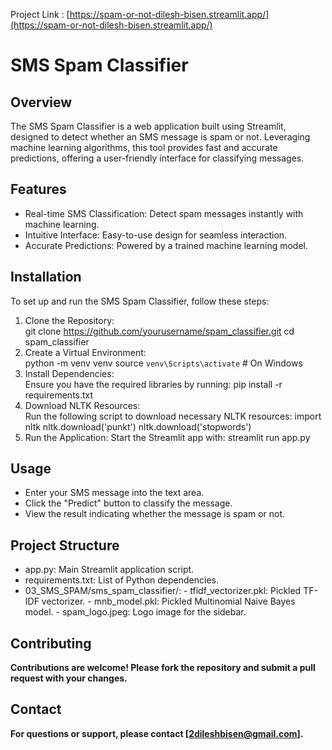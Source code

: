 Project Link : [https://spam-or-not-dilesh-bisen.streamlit.app/](https://spam-or-not-dilesh-bisen.streamlit.app/)
# <b>SMS Spam Classifier</b>

## <b>Overview</b>
The SMS Spam Classifier is a web application built using Streamlit, designed to detect whether an SMS message is spam or not. Leveraging machine learning algorithms, this tool provides fast and accurate predictions, offering a user-friendly interface for classifying messages.

## <b>Features</b>
- Real-time SMS Classification: Detect spam messages instantly with machine learning.
- Intuitive Interface: Easy-to-use design for seamless interaction.
- Accurate Predictions: Powered by a trained machine learning model.

## <b>Installation</b>
To set up and run the SMS Spam Classifier, follow these steps:
1. Clone the Repository:</br>
git clone https://github.com/yourusername/spam_classifier.git
cd spam_classifier
2. Create a Virtual Environment:</br>
python -m venv venv
source `venv\Scripts\activate` # On Windows
3. Install Dependencies:</br>
Ensure you have the required libraries by running: pip install -r requirements.txt
4. Download NLTK Resources:</br>
Run the following script to download necessary NLTK resources:
import nltk
nltk.download('punkt')
nltk.download('stopwords')
5. Run the Application:
Start the Streamlit app with: streamlit run app.py

## <b>Usage</b>
- Enter your SMS message into the text area.
- Click the "Predict" button to classify the message.
- View the result indicating whether the message is spam or not.

## <b>Project Structure</b>
- app.py: Main Streamlit application script.
- requirements.txt: List of Python dependencies.
- 03_SMS_SPAM/sms_spam_classifier/:
      - tfidf_vectorizer.pkl: Pickled TF-IDF vectorizer.
      - mnb_model.pkl: Pickled Multinomial Naive Bayes model.
      - spam_logo.jpeg: Logo image for the sidebar.

## <b>Contributing<b>
Contributions are welcome! Please fork the repository and submit a pull request with your changes.

## <b>Contact</b>
For questions or support, please contact [2dileshbisen@gmail.com].
